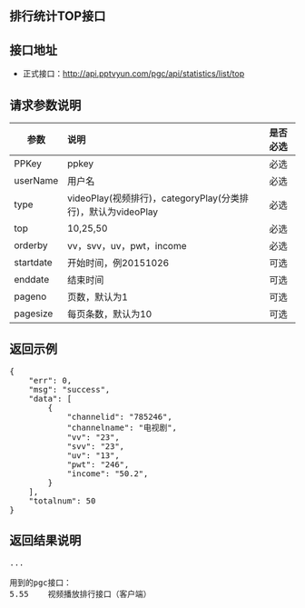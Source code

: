 排行统计TOP接口
----------

接口地址
----------
  * 正式接口：http://api.pptvyun.com/pgc/api/statistics/list/top

请求参数说明
----------
|  参数         |说明          |是否必选|
| ------------- |:-------------|:-----:|
| PPKey         | ppkey |必选|
| userName      | 用户名 |必选    |
| type          | videoPlay(视频排行)，categoryPlay(分类排行)，默认为videoPlay |必选    |
| top           | 10,25,50 |必选    |
| orderby       | vv，svv，uv，pwt，income |必选    |
| startdate     | 开始时间，例20151026  |可选    |
| enddate       | 结束时间 |可选    |
| pageno      | 页数，默认为1 |可选    |
| pagesize      | 每页条数，默认为10 |可选    |

返回示例
----------
<pre>
{
    "err": 0,
    "msg": "success",
    "data": [
        {
            "channelid": "785246",
            "channelname": "电视剧",
            "vv": "23",
            "svv": "23",
            "uv": "13",
            "pwt": "246",
            "income": "50.2",
        }
    ],
    "totalnum": 50
}
</pre>

返回结果说明
----------
<pre>
...

用到的pgc接口：
5.55	视频播放排行接口（客户端）
</pre>